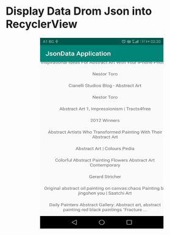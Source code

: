 # Display Data Drom Json into RecyclerView


<p align="center">
   <img src="images/JsonData_App.jpg" width="324" height="500" ></img>
</p>   
